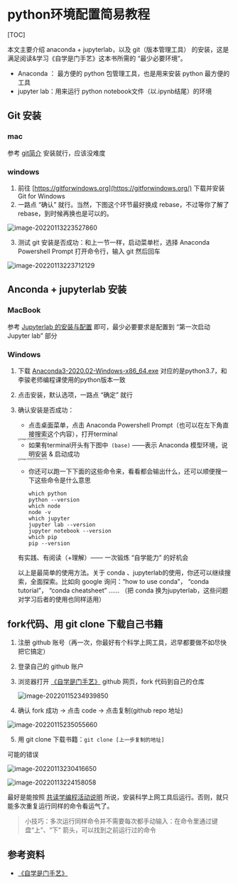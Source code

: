 # python环境配置简易教程

[TOC]



本文主要介绍 anaconda + jupyterlab，以及 git（版本管理工具） 的安装，这是满足阅读&学习《自学是门手艺》这本书所需的 “最少必要环境”。

- Anaconda ： 最方便的 python 包管理工具，也是用来安装 python 最方便的工具
- jupyter lab：用来运行 python notebook文件（以.ipynb结尾）的环境

## Git 安装

### mac

参考 [git简介](https://github.com/selfteaching/the-craft-of-selfteaching/blob/master/T-appendix.git-introduction.ipynb) 安装就行，应该没难度

### windows

1. 前往 [https://gitforwindows.org](https://gitforwindows.org/) 下载并安装 Git for Windows
2. 一路点 “确认” 就行。当然，下图这个环节最好换成 rebase，不过等你了解了 rebase，到时候再换也是可以的。

![image-20220113223527860](https://cdn.jsdelivr.net/gh/pierrelzw/blog_images/image-20220113223527860.png)

3. 测试 git 安装是否成功：和上一节一样，启动菜单栏，选择 Anaconda Powershell Prompt 打开命令行，输入 git 然后回车

![image-20220113223712129](https://cdn.jsdelivr.net/gh/pierrelzw/blog_images/image-20220113223712129.png)



## Anconda + jupyterlab 安装

### MacBook
参考 [Jupyterlab 的安装与配置](https://github.com/selfteaching/the-craft-of-selfteaching/blob/master/T-appendix.jupyter-installation-and-setup.ipynb) 即可，最少必要要求是配置到 “第一次启动 Jupyter lab” 部分


### Windows


1. 下载 [Anaconda3-2020.02-Windows-x86_64.exe](https://repo.anaconda.com/archive/Anaconda3-2020.02-Windows-x86_64.exe)  对应的是python3.7，和李骏老师编程课使用的python版本一致

2. 点击安装，默认选项，一路点 “确定” 就行

3. 确认安装是否成功：

   - 点击桌面菜单，点击 Anaconda Powershell Prompt（也可以在左下角直接搜索这个内容），打开terminal

   

   <img src="https://cdn.jsdelivr.net/gh/pierrelzw/blog_images/conda_tutorial.png" alt="image-20220113222347932" style="zoom:33%;" />

   - 如果有terminal开头有下图中` (base)` ——表示 Anaconda 模型环境，说明安装 & 启动成功

   <img src="https://cdn.jsdelivr.net/gh/pierrelzw/blog_images/image-20220113222537775.png" alt="image-20220113222537775" style="zoom:33%;" />

   - 你还可以跑一下下面的这些命令来，看看都会输出什么，还可以顺便搜一下这些命令是什么意思

     ```
     which python
     python --version
     which node
     node -v
     which jupyter
     jupyter lab --version
     jupyter notebook --version
     which pip
     pip --version
     ```

   有实践、有阅读（+理解）—— 一次锻炼 “自学能力” 的好机会

   以上是最简单的使用方法。关于 conda 、jupyterlab的使用，你还可以继续搜索，全面探索。比如向 google 询问：“how to use conda”， “conda tutorial”， “conda cheatsheet” …… （把 conda 换为jupyterlab，这些问题对学习后者的使用也同样适用）



## fork代码、用 git clone 下载自己书籍

1. 注册 github 账号（再一次，你最好有个科学上网工具，迟早都要做不如尽快把它搞定）

2. 登录自己的 github 账户

3. 浏览器打开 [《自学是门手艺》](https://github.com/selfteaching/the-craft-of-selfteaching) github 网页，fork 代码到自己的仓库

   ![image-20220115234939850](https://cdn.jsdelivr.net/gh/pierrelzw/blog_images/fork.png)

4. 确认 fork 成功 -> 点击 code -> 点击复制(github repo 地址) 

![image-20220115235055660](https://cdn.jsdelivr.net/gh/pierrelzw/blog_images/fork_finished.png)

5. 用 git clone 下载书籍：`git clone [上一步复制的地址]`

可能的错误

![image-20220113230416650](https://cdn.jsdelivr.net/gh/pierrelzw/blog_images/error_1.png)

![image-20220113224158058](https://cdn.jsdelivr.net/gh/pierrelzw/blog_images/image-20220113224158058.png)

最好是能按照 [共读学编程活动说明](https://s7wabnxfe5.feishu.cn/docs/doccnzs4dwITfISraEbOSbS8FyQ#hVSvEw) 所说，安装科学上网工具后运行。否则，就只能多次重复运行同样的命令看运气了。

>  小技巧：多次运行同样命令并不需要每次都手动输入：在命令里通过键盘“上”、“下” 箭头，可以找到之前运行过的命令

## 参考资料

- [《自学是门手艺》](https://github.com/selfteaching/the-craft-of-selfteaching)